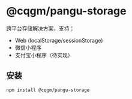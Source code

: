 # @cqgm/pangu-storage

跨平台存储解决方案，支持：
- Web (localStorage/sessionStorage)
- 微信小程序
- 支付宝小程序（待实现）

## 安装
```bash
npm install @cqgm/pangu-storage